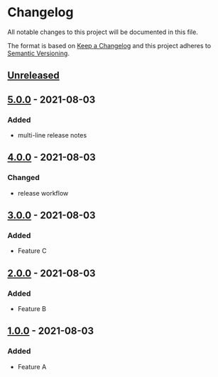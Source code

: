 # Changelog

All notable changes to this project will be documented in this file.

The format is based on [Keep a Changelog](https://keepachangelog.com/en/1.0.0/)
and this project adheres to [Semantic Versioning](https://semver.org/spec/v2.0.0.html).

## [Unreleased]

## [5.0.0] - 2021-08-03
### Added
- multi-line release notes

## [4.0.0] - 2021-08-03
### Changed
- release workflow

## [3.0.0] - 2021-08-03
### Added
- Feature C

## [2.0.0] - 2021-08-03
### Added
- Feature B

## [1.0.0] - 2021-08-03
### Added
- Feature A

[Unreleased]: https://github.com/mattwynne/release-workflow/compare/5.0.0...main
[5.0.0]: https://github.com/mattwynne/release-workflow/compare/4.0.0...main
[4.0.0]: https://github.com/mattwynne/release-workflow/compare/3.0.0...main
[3.0.0]: https://github.com/mattwynne/release-workflow/compare/2.0.0...main
[2.0.0]: https://github.com/mattwynne/release-workflow/compare/1.0.0...2.0.0
[1.0.0]: https://github.com/mattwynne/release-workflow/compare/start...1.0.0
